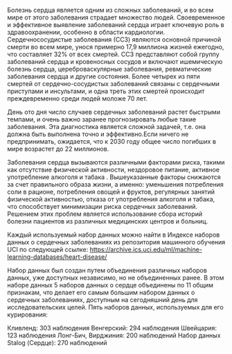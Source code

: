 Болезнь сердца является одним из сложных заболеваний, и во всем мире от этого заболевания страдает множество людей. Своевременное и эффективное выявление заболеваний сердца играет ключевую роль в здравоохранении, особенно в области кардиологии. Сердечнососудистые заболевания (ССЗ) являются основной причиной смерти во всем мире, унося примерно 17,9 миллиона жизней ежегодно, что составляет 32% от всех смертей. ССЗ представляют собой группу заболеваний сердца и кровеносных сосудов и включают ишемическую болезнь сердца, цереброваскулярные заболевания, ревматические заболевания сердца и другие состояния. Более четырех из пяти смертей от сердечно-сосудистых заболеваний связаны с сердечными приступами и инсультами, и одна треть этих смертей происходит преждевременно среди людей моложе 70 лет.

День ото дня число случаев сердечных заболеваний растет быстрыми темпами, и очень важно заранее прогнозировать любые такие заболевания. Эта диагностика является сложной задачей, т.е. она должна быть выполнена точно и эффективно.Если ничего не предпринимать, ожидается, что к 2030 году общее число погибших в мире возрастет до 22 миллионов.

Заболевания сердца вызываются различными факторами риска, такими как отсутствие физической активности, нездоровое питание, активное употребление алкоголя и табака . Вышеуказанные факторы снижаются за счет правильного образа жизни, а именно: уменьшения потребления соли в рационе, потребления овощей и фруктов, регулярных занятий физической активностью, отказа от употребления алкоголя и табака, что способствует минимизации риска сердечных заболеваний. Решением этих проблем является использование сбора историй болезни пациентов из различных медицинских центров и больниц.

Каждый используемый набор данных можно найти в Индексе наборов данных о сердечных заболеваниях из репозитория машинного обучения UCI по следующей ссылке: https://archive.ics.uci.edu/ml/machine-learning-databases/heart-disease/

Набор данных был создан путем объединения различных наборов данных, уже доступных независимо, но не объединенных ранее. В этом наборе данных 5 наборов данных о сердце объединены по 11 общим признакам, что делает его самым большим набором данных о сердечных заболеваниях, доступным на сегодняшний день для исследовательских целей. Пять наборов данных, используемых для его курирования:

Кливленд: 303 наблюдения Венгерский: 294 наблюдения Швейцария: 123 наблюдения Лонг-Бич, Вирджиния: 200 наблюдений Набор данных Stalog (Сердце): 270 наблюдений